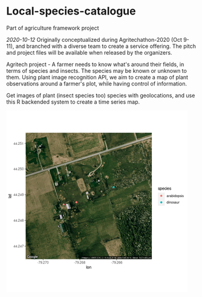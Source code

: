 # Local-species-catalogue
Part of agriculture framework project

*2020-10-12* Originally conceptualized during Agritechathon-2020 (Oct 9-11), and branched with a diverse team to create a service offering. The pitch and project files will be available when released by the organizers.

Agritech project - A farmer needs to know what's around their fields, in terms of species and insects. The species may be known or unknown to them. Using plant image recognition API, we aim to create a map of plant observations around a farmer's plot, while having control of information.

Get images of plant (insect species too) species with geolocations, and use this R backended system to create a time series map. 

![](demo_pic.png)
